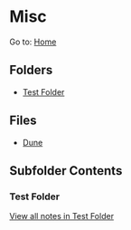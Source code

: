 # Misc

Go to: [Home](../README.md)

## Folders
- [Test Folder](Test%20Folder/README.md)

## Files
- [Dune](Dune.md)

## Subfolder Contents
### Test Folder
[View all notes in Test Folder](Test%20Folder/README.md)

